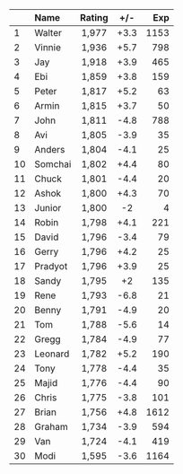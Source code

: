 | |Name|Rating|+/-|Exp|
|-|:---|:----:|:-:|--:|
|1|Walter|1,977|+3.3|1153|
|2|Vinnie|1,936|+5.7|798|
|3|Jay|1,918|+3.9|465|
|4|Ebi|1,859|+3.8|159|
|5|Peter|1,817|+5.2|63|
|6|Armin|1,815|+3.7|50|
|7|John|1,811|-4.8|788|
|8|Avi|1,805|-3.9|35|
|9|Anders|1,804|-4.1|25|
|10|Somchai|1,802|+4.4|80|
|11|Chuck|1,801|-4.4|20|
|12|Ashok|1,800|+4.3|70|
|13|Junior|1,800|-2|4|
|14|Robin|1,798|+4.1|221|
|15|David|1,796|-3.4|79|
|16|Gerry|1,796|+4.2|25|
|17|Pradyot|1,796|+3.9|25|
|18|Sandy|1,795|+2|135|
|19|Rene|1,793|-6.8|21|
|20|Benny|1,791|-4.9|20|
|21|Tom|1,788|-5.6|14|
|22|Gregg|1,784|-4.9|77|
|23|Leonard|1,782|+5.2|190|
|24|Tony|1,778|-4.4|35|
|25|Majid|1,776|-4.4|90|
|26|Chris|1,775|-3.8|101|
|27|Brian|1,756|+4.8|1612|
|28|Graham|1,734|-3.9|594|
|29|Van|1,724|-4.1|419|
|30|Modi|1,595|-3.6|1164|
